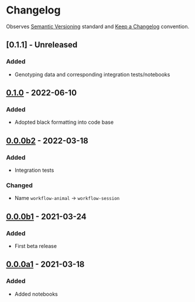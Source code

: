 # Changelog

Observes [Semantic Versioning](https://semver.org/spec/v2.0.0.html) standard and [Keep a Changelog](https://keepachangelog.com/en/1.0.0/) convention.

## [0.1.1] - Unreleased
### Added
+ Genotyping data and corresponding integration tests/notebooks


## [0.1.0] - 2022-06-10
### Added
+ Adopted black formatting into code base

 
## [0.0.0b2] - 2022-03-18 
### Added
+ Integration tests
### Changed
+ Name `workflow-animal` -> `workflow-session`


## [0.0.0b1] - 2021-03-24
### Added
+ First beta release


## [0.0.0a1] - 2021-03-18
### Added
+ Added notebooks

[0.1.0]: https://github.com/datajoint/workflow-session/releases/tag/0.1.0
[0.0.0b2]: https://github.com/datajoint/workflow-session/tree/f91012c2391355d0b612757d55c15988636d0b9c
[0.0.0b1]: https://github.com/datajoint/workflow-session/tree/f6d6a3353aae83ca13ff9fcc536017eb34c18f90
[0.0.0a1]: https://github.com/datajoint/workflow-session/tree/0d3d3c970056ff4c243d17cf4f738f48268d80ad